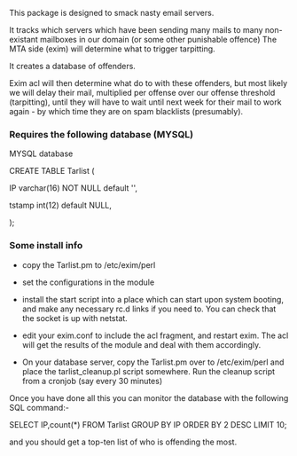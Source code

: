 This package is designed to smack nasty email servers.

It tracks which servers which have been sending many 
mails to many non-existant mailboxes in our domain (or some other punishable offence)
The MTA side (exim) will determine what to trigger tarpitting.

It creates a database of offenders.

Exim acl will then determine what do to with these offenders, but most likely
we will delay their mail, multiplied per offense over our offense threshold (tarpitting), 
until they will have to wait until next week for their mail to work again - by
which time they are on spam blacklists (presumably). 

### Requires the following database (MYSQL)

MYSQL database<p>
CREATE TABLE Tarlist (<p>
  IP varchar(16) NOT NULL default '',<p>
  tstamp int(12) default NULL,<p>
  );<p>

### Some install info

* copy the Tarlist.pm to /etc/exim/perl

* set the configurations in the module

* install the start script into a place which can start upon system booting,
and make any necessary rc.d links if you need to. You can check that the socket
is up with netstat.

* edit your exim.conf to include the acl fragment, and restart exim. The acl
will get the results of the module and deal with them accordingly.

* On your database server, copy the Tarlist.pm over to /etc/exim/perl and
place the tarlist_cleanup.pl script somewhere. Run the cleanup script from
a cronjob (say every 30 minutes)

Once you have done all this you can
monitor the database with the following SQL command:-

SELECT IP,count(*) FROM Tarlist GROUP BY IP ORDER BY 2 DESC LIMIT 10;

and you should get a top-ten list of who is offending the most.

